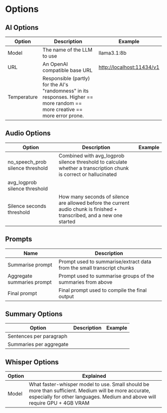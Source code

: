 # Options

## AI Options

| Option      | Description                                                                                                                  | Example                     |
| ----------- | ---------------------------------------------------------------------------------------------------------------------------- | --------------------------- |
| Model       | The name of the LLM to use                                                                                                   | llama3.1:8b                 |
| URL         | An OpenAI compatible base URL                                                                                                | <http://localhost:11434/v1> |
| Temperature | Responsible (partly) for the AI's "randomness" in its responses. Higher == more random == more creative == more error prone. |                             |

## Audio Options

| Option                           | Description                                                                                                             | Example |
| -------------------------------- | ----------------------------------------------------------------------------------------------------------------------- | ------- |
| no_speech_prob silence threshold | Combined with avg_logprob silence threshold to calculate whether a transcription chunk is correct or hallucinated       |         |
| avg_logprob silence threshold    |                                                                                                                         |         |
| Silence seconds threshold        | How many seconds of silence are allowed before the current audio chunk is finished + transcribed, and a new one started |         |

## Prompts

| Name                       | Description                                                            |
| -------------------------- | ---------------------------------------------------------------------- |
| Summarise prompt           | Prompt used to summarise/extract data from the small transcript chunks |
| Aggregate summaries prompt | Prompt used to summarise groups of the summaries from above            |
| Final prompt               | Final prompt used to compile the final output                          |

## Summary Options

| Option                  | Description | Example |
| ----------------------- | ----------- | ------- |
| Sentences per paragraph |             |         |
| Summaries per aggregate |             |         |

## Whisper Options

| Option | Explained                                                                                                                                                                          |
| ------ | ---------------------------------------------------------------------------------------------------------------------------------------------------------------------------------- |
| Model  | What faster-whisper model to use. Small should be more than sufficient. Medium will be more accurate, especially for other languages. Medium and above will require GPU + 4GB VRAM |
